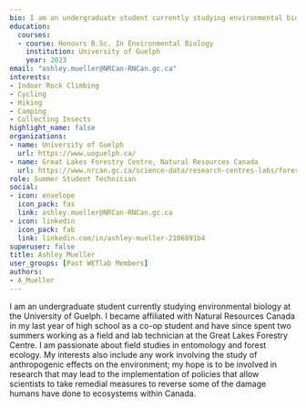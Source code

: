 ```yaml
--- 
bio: I am an undergraduate student currently studying environmental biology at the University of Guelph. I became affiliated with Natural Resources Canada in my last year of high school as a co-op student and have since spent two summers working as a field and lab technician at the Great Lakes Forestry Centre. I am passionate about field studies in entomology and forest ecology. My interests also include any work involving the study of anthropogenic effects on the environment; my hope is to be involved in research that may lead to the implementation of policies that allow scientists to take remedial measures to reverse some of the damage humans have done to ecosystems within Canada.
education:
  courses:
  - course: Honours B.Sc. In Environmental Biology
    institution: University of Guelph
    year: 2023
email: "ashley.mueller@NRCan-RNCan.gc.ca"
interests:
- Indoor Rock Climbing
- Cycling
- Hiking
- Camping
- Collecting Insects
highlight_name: false
organizations:
- name: University of Guelph
  url: https://www.uoguelph.ca/
- name: Great Lakes Forestry Centre, Natural Resources Canada
  url: https://www.nrcan.gc.ca/science-data/research-centres-labs/forestry-research-centres/great-lakes-forestry-centre/13459
role: Summer Student Technician
social:
- icon: envelope
  icon_pack: fas
  link: ashley.mueller@NRCan-RNCan.gc.ca
- icon: linkedin
  icon_pack: fab
  link: linkedin.com/in/ashley-mueller-2106891b4
superuser: false
title: Ashley Mueller
user_groups: [Past WETlab Members]
authors:
- A_Mueller
---
```




I am an undergraduate student currently studying environmental biology at the University of Guelph. I became affiliated with Natural Resources Canada in my last year of high school as a co-op student and have since spent two summers working as a field and lab technician at the Great Lakes Forestry Centre. I am passionate about field studies in entomology and forest ecology. My interests also include any work involving the study of anthropogenic effects on the environment; my hope is to be involved in research that may lead to the implementation of policies that allow scientists to take remedial measures to reverse some of the damage humans have done to ecosystems within Canada.




